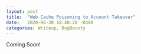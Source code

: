 ```yaml
---
layout: post
title:  "Web Cache Poisoning to Account Takeover"
date:   2020-06-30 18:40:20 -0400
categories: Writeup, BugBounty
---
```


Coming Soon!